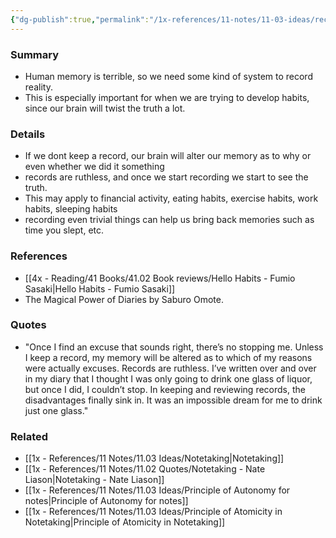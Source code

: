 ```yaml
---
{"dg-publish":true,"permalink":"/1x-references/11-notes/11-03-ideas/record-everything/","title":"Record everything","dgShowBacklinks":false}
---
```



### Summary
- Human memory is terrible, so we need some kind of system to record reality.
- This is especially important for when we are trying to develop habits, since our brain will twist the truth a lot.

### Details
- If we dont keep a record, our brain will alter our memory as to why or even whether we did it something
- records are ruthless, and once we start recording we start to see the truth.
- This may apply to financial activity, eating habits, exercise habits, work habits, sleeping habits
- recording even trivial things can help us bring back memories such as time you slept, etc.

### References
- [[4x - Reading/41 Books/41.02 Book reviews/Hello Habits - Fumio Sasaki\|Hello Habits - Fumio Sasaki]]
- The Magical Power of Diaries by Saburo Omote.

### Quotes
- "Once I find an excuse that sounds right, there’s no stopping me. Unless I keep a record, my memory will be altered as to which of my reasons were actually excuses. Records are ruthless. I’ve written over and over in my diary that I thought I was only going to drink one glass of liquor, but once I did, I couldn’t stop. In keeping and reviewing records, the disadvantages finally sink in. It was an impossible dream for me to drink just one glass."

### Related
- [[1x - References/11 Notes/11.03 Ideas/Notetaking\|Notetaking]]
- [[1x - References/11 Notes/11.02 Quotes/Notetaking - Nate Liason\|Notetaking - Nate Liason]]
- [[1x - References/11 Notes/11.03 Ideas/Principle of Autonomy for notes\|Principle of Autonomy for notes]]
- [[1x - References/11 Notes/11.03 Ideas/Principle of Atomicity in Notetaking\|Principle of Atomicity in Notetaking]]